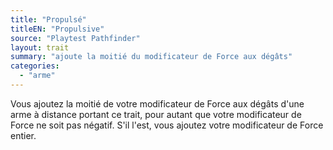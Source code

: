 ```yaml
---
title: "Propulsé"
titleEN: "Propulsive"
source: "Playtest Pathfinder"
layout: trait
summary: "ajoute la moitié du modificateur de Force aux dégâts"
categories:
  - "arme"
---
```

Vous ajoutez la moitié de votre modificateur de Force aux dégâts d'une arme à distance portant ce trait, pour autant que votre modificateur de Force ne soit pas négatif. S'il l'est, vous ajoutez votre modificateur de Force entier.
